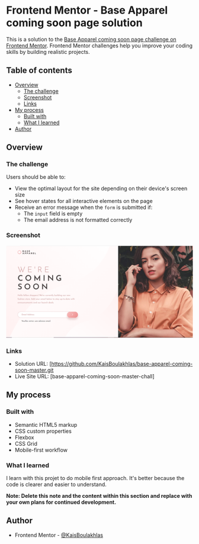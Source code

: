 # Frontend Mentor - Base Apparel coming soon page solution

This is a solution to the [Base Apparel coming soon page challenge on Frontend Mentor](https://www.frontendmentor.io/challenges/base-apparel-coming-soon-page-5d46b47f8db8a7063f9331a0). Frontend Mentor challenges help you improve your coding skills by building realistic projects. 

## Table of contents

- [Overview](#overview)
  - [The challenge](#the-challenge)
  - [Screenshot](#screenshot)
  - [Links](#links)
- [My process](#my-process)
  - [Built with](#built-with)
  - [What I learned](#what-i-learned)
- [Author](#author)

## Overview

### The challenge

Users should be able to:

- View the optimal layout for the site depending on their device's screen size
- See hover states for all interactive elements on the page
- Receive an error message when the `form` is submitted if:
  - The `input` field is empty
  - The email address is not formatted correctly

### Screenshot

![](./Capture.PNG)

### Links

- Solution URL: [https://github.com/KaisBoulakhlas/base-apparel-coming-soon-master.git
- Live Site URL: [base-apparel-coming-soon-master-chall]

## My process

### Built with

- Semantic HTML5 markup
- CSS custom properties
- Flexbox
- CSS Grid
- Mobile-first workflow

### What I learned

I learn with this projet to do mobile first approach. It's better because the code is clearer and easier to understand.

**Note: Delete this note and the content within this section and replace with your own plans for continued development.**

## Author

- Frontend Mentor - [@KaisBoulakhlas](https://www.frontendmentor.io/profile/KaisBoulakhlas)
